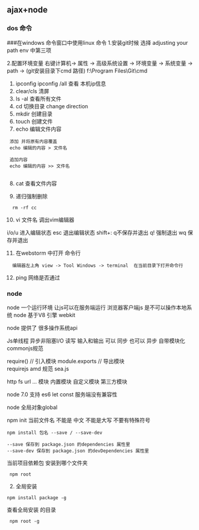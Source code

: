 ## ajax+node 

### dos 命令
###在windows 命令窗口中使用linux  命令
1.安装git时候 选择 adjusting your path env 中第三项

2.配置环境变量
 右键计算机-> 属性 -> 高级系统设置 -> 环境变量 -> 系统变量 -> path -> (git安装目录下cmd 路径) f:\Program Files\Git\cmd
 
1. ipconfig  ipconfig /all 查看 本机ip信息
2. clear/cls 清屏
3. ls -al  查看所有文件
4. cd 切换目录 change direction
5. mkdir  创建目录
6. touch 创建文件
7. echo 编辑文件内容

```
 添加 并将原有内容覆盖
 echo 编辑的内容 > 文件名 
 
 追加内容
 echo 编辑的内容 >> 文件名 
 
```
 8. cat 查看文件内容
 
 9. 递归强制删除
 
 ```
   rm -rf cc
```
10. vi 文件名 调出vim编辑器

 i/o/u 进入编辑状态 esc 退出编辑状态 shift+: q不保存并退出 q! 强制退出 wq 保存并退出
 
11. 在webstorm 中打开 命令行 
```
  编辑器左上角 view -> Tool Windows -> terminal  在当前目录下打开命令行
```
12. ping 网络是否通过

### node
node 一个运行环境 让js可以在服务端运行  浏览器客户端js 是不可以操作本地系统 
node 基于V8 引擎 webkit 

node 提供了 很多操作系统api 

Js单线程 异步非阻塞I/O 读写 输入和输出
可以 同步 也可以 异步
自带模块化 commonjs规范

require() // 引入模块
module.exports // 导出模块   
requirejs amd 规范 sea.js 

http fs url ...
模块 
内置模块
自定义模块
第三方模块 

node 7.0 支持 es6 let const 服务端没有兼容性

node 全局对象global

npm init  当前文件名 不能是 中文 不能是大写 不要有特殊符号

```
npm install 包名 --save / --save-dev  

--save 保存到 package.json 的dependencies 属性里
--save-dev 保存到 package.json 的devDependencies 属性里

```
当前项目依赖包 安装到哪个文件夹
```
 npm root
```

2. 全局安装
```
npm install package -g
```
查看全局安装 的目录

```
 npm root -g
```


  

